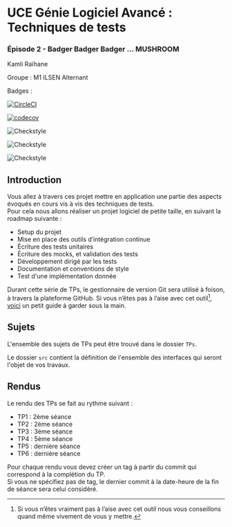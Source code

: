 # UCE Génie Logiciel Avancé : Techniques de tests

### Épisode 2 - Badger Badger Badger … MUSHROOM

Kamli Raïhane

Groupe : M1 ILSEN Alternant

Badges :

[![CircleCI](https://dl.circleci.com/status-badge/img/gh/RaihaneKamli/ceri-m1-techniques-de-test/tree/master.svg?style=svg)](https://dl.circleci.com/status-badge/redirect/gh/RaihaneKamli/ceri-m1-techniques-de-test/tree/master)

[![codecov](https://codecov.io/github/RaihaneKamli/ceri-m1-techniques-de-test/graph/badge.svg?token=Y6XIHU45IF)](https://codecov.io/github/RaihaneKamli/ceri-m1-techniques-de-test)

![Checkstyle](https://img.shields.io/github/workflow/status/your-username/your-repository/checkstyle)

![Checkstyle](https://img.shields.io/badge/Checkstyle-Passed-brightgreen)

![Checkstyle](docs/badges/checkstyle-result.svg)



## Introduction

Vous allez à travers ces projet mettre en application une partie des aspects évoqués en cours vis à vis des techniques de tests.  
Pour cela nous allons réaliser un projet logiciel de petite taille, en suivant la roadmap suivante : 
- Setup du projet
- Mise en place des outils d’intégration continue
- Écriture des tests unitaires
- Écriture des mocks, et validation des tests
- Développement dirigé par les tests
- Documentation et conventions de style
- Test d'une implémentation donnée

Durant cette série de TPs, le gestionnaire de version Git sera utilisé à foison, à travers la plateforme GitHub. Si vous n’êtes pas à l’aise avec cet outil[^1], [voici](http://rogerdudler.github.io/git-guide/) un petit guide à garder sous la main.

## Sujets

L'ensemble des sujets de TPs peut être trouvé dans le dossier `TPs`.

Le dossier `src` contient la définition de l'ensemble des interfaces qui seront l'objet de vos travaux.

## Rendus

Le rendu des TPs se fait au rythme suivant :

- TP1 : 2ème séance
- TP2 : 2ème séance
- TP3 : 3ème séance
- TP4 : 5ème séance
- TP5 : dernière séance
- TP6 : dernière séance

Pour chaque rendu vous devez créer un tag à partir du commit qui correspond à la complétion du TP.  
Si vous ne spécifiez pas de tag, le dernier commit à la date-heure de la fin de séance sera celui considéré.

[^1]: Si vous n’êtes vraiment pas à l’aise avec cet outil nous vous conseillons quand même vivement de vous y mettre.
